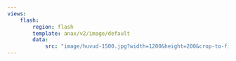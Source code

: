 ```yaml
---
views:
    flash:
        region: flash
        template: anax/v2/image/default
        data:
            src: "image/huvud-1500.jpg?width=1200&height=200&crop-to-fit&area=0,0,70,0"
---
```

